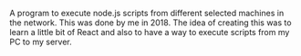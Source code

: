 A program to execute node.js scripts from different selected machines in the network.
This was done by me in 2018. The idea of creating this was to learn a little bit of React and also to have a way to execute scripts from my PC to my server.
